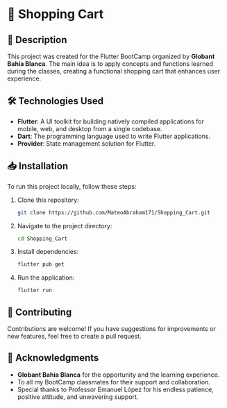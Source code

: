 # 🛒 Shopping Cart

## 📜 Description

This project was created for the Flutter BootCamp organized by **Globant Bahía Blanca**. The main idea is to apply concepts and functions learned during the classes, creating a functional shopping cart that enhances user experience.

## 🛠️ Technologies Used

- **Flutter**: A UI toolkit for building natively compiled applications for mobile, web, and desktop from a single codebase.
- **Dart**: The programming language used to write Flutter applications.
- **Provider**: State management solution for Flutter.

## 📥 Installation

To run this project locally, follow these steps:

1. Clone this repository:
   ```bash
   git clone https://github.com/MateoAbraham171/Shopping_Cart.git
   ```
2. Navigate to the project directory:
   ```bash
   cd Shopping_Cart
   ```
3. Install dependencies:
    ```bash
    flutter pub get
    ```
4. Run the application:
    ```bash
    flutter run
    ```

## 👐 Contributing
Contributions are welcome! If you have suggestions for improvements or new features, feel free to create a pull request.

## 🤝 Acknowledgments

- **Globant Bahía Blanca** for the opportunity and the learning experience.
- To all my BootCamp classmates for their support and collaboration.
- Special thanks to Professor Emanuel López for his endless patience, positive attitude, and unwavering support.
